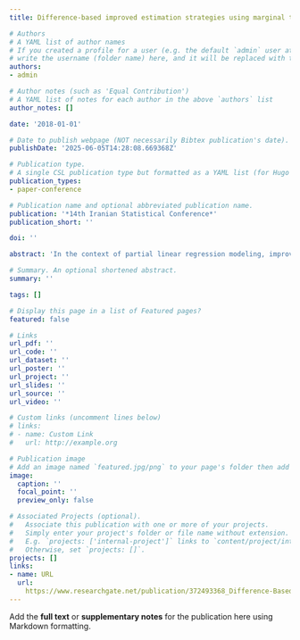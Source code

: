```yaml
---
title: Difference-based improved estimation strategies using marginal theory in partial linear model

# Authors
# A YAML list of author names
# If you created a profile for a user (e.g. the default `admin` user at `content/authors/admin/`), 
# write the username (folder name) here, and it will be replaced with their full name and linked to their profile.
authors:
- admin

# Author notes (such as 'Equal Contribution')
# A YAML list of notes for each author in the above `authors` list
author_notes: []

date: '2018-01-01'

# Date to publish webpage (NOT necessarily Bibtex publication's date).
publishDate: '2025-06-05T14:28:08.669368Z'

# Publication type.
# A single CSL publication type but formatted as a YAML list (for Hugo requirements).
publication_types:
- paper-conference

# Publication name and optional abbreviated publication name.
publication: '*14th Iranian Statistical Conference*'
publication_short: ''

doi: ''

abstract: 'In the context of partial linear regression modeling, improved estimation of the parametric as well as non-parametric is studied. In this framework, the coefficients are partitioned into two sub-vector, after a differencing methodology is applied to eliminate the non-parametric component. The first sub-vector gives the main coefficient and the second sub-vector is related to variables that may or may not be controlled. When estimating the first sub-vector, the best estimator may be obtained using either the difference-based full model that includes both sub vectors, or the difference-based reduced model that leaves out the second sub-vector. In this paper, we suggest difference-based preliminary test and shrinkage estimators in the partial linear regression model based on the marginal theory. It is demonstrated that shrinkage estimators which combine two estimators computed for the difference-based full and reduced models outperform the estimator for the full model. The relative dominance picture of suggested estimators is investigated. In particular, suitability of estimating the nonparametric component based on the Speckman approach is explored. A real data example is given to compare the proposed estimators. From numerical analysis, it is obtained that the partial difference-based shrinkage estimators perform better than the difference-based full model in the average prediction error sense.'

# Summary. An optional shortened abstract.
summary: ''

tags: []

# Display this page in a list of Featured pages?
featured: false

# Links
url_pdf: ''
url_code: ''
url_dataset: ''
url_poster: ''
url_project: ''
url_slides: ''
url_source: ''
url_video: ''

# Custom links (uncomment lines below)
# links:
# - name: Custom Link
#   url: http://example.org

# Publication image
# Add an image named `featured.jpg/png` to your page's folder then add a caption below.
image:
  caption: ''
  focal_point: ''
  preview_only: false

# Associated Projects (optional).
#   Associate this publication with one or more of your projects.
#   Simply enter your project's folder or file name without extension.
#   E.g. `projects: ['internal-project']` links to `content/project/internal-project/index.md`.
#   Otherwise, set `projects: []`.
projects: []
links:
- name: URL
  url: 
    https://www.researchgate.net/publication/372493368_Difference-Based_Improved_Estimation_Strategies_Using_Marginal_Theory_in_Partial_Linear_Model
---
```


Add the **full text** or **supplementary notes** for the publication here using Markdown formatting.
